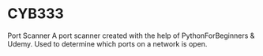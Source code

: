 # CYB333
Port Scanner
A port scanner created with the help of PythonForBeginners & Udemy.
Used to determine which ports on a network is open.
